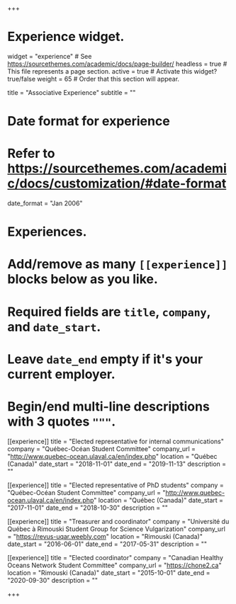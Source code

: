+++
# Experience widget.
widget = "experience"  # See https://sourcethemes.com/academic/docs/page-builder/
headless = true  # This file represents a page section.
active = true  # Activate this widget? true/false
weight = 65  # Order that this section will appear.

title = "Associative Experience"
subtitle = ""

# Date format for experience
#   Refer to https://sourcethemes.com/academic/docs/customization/#date-format
date_format = "Jan 2006"

# Experiences.
#   Add/remove as many `[[experience]]` blocks below as you like.
#   Required fields are `title`, `company`, and `date_start`.
#   Leave `date_end` empty if it's your current employer.
#   Begin/end multi-line descriptions with 3 quotes `"""`.
[[experience]]
  title = "Elected representative for internal communications"
  company = "Québec-Océan Student Committee"
  company_url = "http://www.quebec-ocean.ulaval.ca/en/index.php"
  location = "Québec (Canada)"
  date_start = "2018-11-01"
  date_end = "2019-11-13"
  description = ""

[[experience]]
  title = "Elected representative of PhD students"
  company = "Québec-Océan Student Committee"
  company_url = "http://www.quebec-ocean.ulaval.ca/en/index.php"
  location = "Québec (Canada)"
  date_start = "2017-11-01"
  date_end = "2018-10-30"
  description = ""

[[experience]]
  title = "Treasurer and coordinator"
  company = "Université du Québec à Rimouski Student Group for Science Vulgarization"
  company_url = "https://revus-uqar.weebly.com"
  location = "Rimouski (Canada)"
  date_start = "2016-06-01"
  date_end = "2017-05-31"
  description = ""

[[experience]]
  title = "Elected coordinator"
  company = "Canadian Healthy Oceans Network Student Committee"
  company_url = "https://chone2.ca"
  location = "Rimouski (Canada)"
  date_start = "2015-10-01"
  date_end = "2020-09-30"
  description = ""

+++
